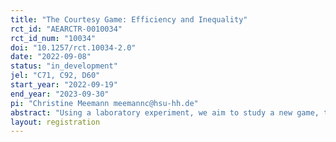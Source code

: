 ```yaml
---
title: "The Courtesy Game: Efficiency and Inequality"
rct_id: "AEARCTR-0010034"
rct_id_num: "10034"
doi: "10.1257/rct.10034-2.0"
date: "2022-09-08"
status: "in_development"
jel: "C71, C92, D60"
start_year: "2022-09-19"
end_year: "2023-09-30"
pi: "Christine Meemann meemannc@hsu-hh.de"
abstract: "Using a laboratory experiment, we aim to study a new game, the courtesy game. The courtesy game is a simultaneous two-player game in which each player must choose between two strategies, X and Y. Game parameters are designed such that both players’ weakly dominant strategy is X, and the strategy profile (X, X) is a Nash equilibrium. Moreover, there are two other asymmetric Nash equilibria (X, Y) and (Y, X), that are Pareto efficient to the symmetric Nash equilibrium, and yielding the X-player the higher payoff. Thus, the Y-player is the courteous player, who accepts a lower payoff than her opponent in order to achieve efficiency.  However, choosing Y is accompanied with a courtesy dilemma, since the strategy profile (Y, Y) yields the worst outcome for both players. In different variations of the game (one shot, repeated) we test if players play the weakly dominant strategy X or the courteous strategy Y."
layout: registration
---
```



